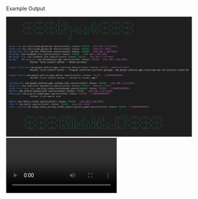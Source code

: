 Example Output

<img src="https://raw.githubusercontent.com/killuhwhale/appium/main/src/images/readme/demo_output.png?sanitize=true&raw=true" />
<video src="https://drive.google.com/open?id=1kztEqXsqcLiEa24NN3vr3_ddeH0D0re4&authuser=0&usp=drive_link" />


Prep work for Chromebook:
- DUT
    - Install Accounts for testing.
    - Turn on ADB
    - Connect Host and DUT to accept permission on DUT.

- Host device
    - Setup environment
        - bash ins_and_stu.sh
        - bash setup.sh (run twice if npm was not already installed.)
    - python3 main.py [ips]
    - python3 main.py python3 main.py 192.168.1.113:5555 192.168.1.238:5555 192.168.1.248:5555


# What we can do
1. 1 Host device -> 15 dut
    - ADB by default has 15 device connection limit
        - Ovverride with env variable: ADB_LOCAL_TRANSPORT_MAX_PORT
                static void adb_local_transport_max_port_env_override() {
                    const char* env_max_s = getenv("ADB_LOCAL_TRANSPORT_MAX_PORT");
                    ....
                }
2. Supports ARC-P and ARC-R
    - improving model to work across varying screen sizes
3. Discover and Install Apps from Playstore
    - Check app's current name in Playstore (web)
    - Check if app is not avilable in our region
4. Can install and detect PWAs from Playstore
    - cannot interact with PWAs.
5. Can Detect if an app is a game.
5. Open app and detect crashing upon opening.
6. History report for each app w/ images at ea step.
7. Summary report of all apps.

# What we need to do but cant yet
1. Detect app if an app is O4C



# Major TODOs

    # install button - def install_app_UI()
        - Need to verify if stable build is different than other builds
        - Seems two methods work depending on BUILD.
                - on stable we use ACCESSIBILITY ID query
                - on non stable we use button.text == install query

    # Random errors with Appium/ UIAutomator
        - Might need to explore checking UIAutomator server?
            - UiAutomator2 server because the instrumentation process is not running (probably crashed)

        192.168.1.238:5555 -  Error taking SS:  Message: An unknown server-side error occurred while processing the command. Original error: 'GET /screenshot' cannot be proxied to UiAutomator2 server because the instrumentation process is not running (probably crashed). Check the server log and/or the logcat output for more details
        Stacktrace:
        UnknownError: An unknown server-side error occurred while processing the command. Original error: 'GET /screenshot' cannot be proxied to UiAutomator2 server because the instrumentation process is not running (probably crashed). Check the server log and/or the logcat output for more details
            at UIA2Proxy.command (/home/killuh/.nvm/versions/node/v18.7.0/lib/node_modules/appium/node_modules/appium-base-driver/lib/jsonwp-proxy/proxy.js:274:13)
            at processTicksAndRejections (node:internal/process/task_queues:95:5)
            at AndroidUiautomator2Driver.commands.getScreenshot (/home/killuh/.nvm/versions/node/v18.7.0/lib/node_modules/appium/node_modules/appium-uiautomator2-driver/lib/commands/screenshot.js:14:10)
        192.168.1.238:5555 -  Error taking SS:  /home/killuh/ws_p38/appium/src

    - Create a file to store the apps list
        - we encountering an app that we cant find on the playstore, we check the web for region or name issue
            - Region issue, we move to another file/ list and remove from current list
            - Name issue, simply update the name in the OG file.


    - Improve model
        *** Update to YOLOv7? slight increase in accuracy ~3% (from what I've read)

        -1. Explore Age verification
            - input age or slider
            - we are detecting "2" for num pads
            - WE WILL NEED TO detect slider age bars.
                - click in center of view
            - Empty form fields to type age will probably be the trickiest...

        -3. Most likely will need to scrape same image set from multiple devices w/ varying screen sizes.


    Future TODOs
    - Create a few sample app APKs that will do a specific crash/ throw ANR.
        - I cant seem to figure out how to reproduce:
            - WIN_DEATH = "Win Death"
            - FORCE_RM_ACT_RECORD = "Force removed ActivityRecord"
            - FDEBUG_CRASH = "F DEBUG crash"

        - Able to create an app that reproduces an ANR...
            - Minimally helpful.


    - Detect AMAC-e (determine if app is O4C) -> impossible feat so far unless building test image.
        - AMAC-E overlays will not actually interfere with our process.
        - When sending comands via ADB, it essentially ignore those windows/ overlays.



Bugs:



# NOTES

-  adb exec-out uiautomator dump /dev/tty
        - Dumps view heirarchy

# https://github.com/appium/appium-uiautomator2-driver#driverserver
#   - appium:skipServerInstallation => Improve startup speed if we know UIAutomator is already installed...


# https://github.com/appium/appium-uiautomator2-driver#mobile-deviceinfo
# self.driver.execute_script("mobile: scroll", {'direction': 'down'})
# self.driver.execute_script("mobile: acceptAlert", {'buttonLabel': 'Accept'})
# self.driver.execute_script("mobile: dismissAlert", {'buttonLabel': 'Dismiss'})
# self.driver.execute_script("mobile: deviceInfo", {})

# self.driver.execute_script("mobile: activateApp", {appId: "my.app.id"})
    # Activates the given application or launches it if necessary. The action literally simulates clicking the corresponding application icon on the dashboard.

# self.driver.execute_script("mobile: changePermissions", {
#                                   permissions: 'all',
#                                   appPackage: '',
#                                   action: 'allow',
# })
#  mobile:

